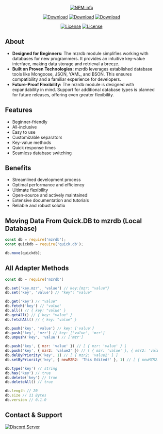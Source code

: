 <div align='center'>
<p>
   <a href='https://nodei.co/npm/mzrdjs/'><img src='https://nodei.co/npm/mzrdjs.png?downloads=true&stars=true' alt='NPM info' /></a>
</p>
<p>
    <a href='https://www.npmjs.com/package/mzrdjs'><img src='https://img.shields.io/npm/dt/mzrdjs.svg?style=for-the-badge' alt='Download' /></a>
    <a href='https://www.npmjs.com/package/mzrdjs'><img src='https://img.shields.io/npm/dm/mzrdjs.svg?style=for-the-badge' alt='Download' /></a>
    <a href='https://www.npmjs.com/package/mzrdjs'><img src='https://img.shields.io/npm/dw/mzrdjs.svg?style=for-the-badge' alt='Download' /></a>
</p>
<p>
    <a href='https://www.npmjs.com/package/mzrdjs'><img src='https://img.shields.io/npm/l/mzrdjs.svg?style=for-the-badge' alt='License' /></a>
    <a href='https://www.npmjs.com/package/mzrdjs'><img src='https://img.shields.io/npm/v/mzrdjs.svg?style=for-the-badge' alt='License' /></a>
</p>
</div>

## About
- **Designed for Beginners:** The mzrdb module simplifies working with databases for new programmers. It provides an intuitive key-value interface, making data storage and retrieval a breeze.
- **Built on Proven Technologies:** mzrdb leverages established database tools like Mongoose, JSON, YAML, and BSON. This ensures compatibility and a familiar experience for developers.
- **Future-Proof Flexibility:** The mzrdb module is designed with expandability in mind. Support for additional database types is planned for future releases, offering even greater flexibility.

## Features
- Beginner-friendly
- All-inclusive
- Easy to use
- Customizable separators
- Key-value methods
- Quick response times
- Seamless database switching

## Benefits
- Streamlined development process
- Optimal performance and efficiency
- Ultimate flexibility
- Open-source and actively maintained
- Extensive documentation and tutorials
- Reliable and robust solutio

## Moving Data From Quick.DB to mzrdb (Local Database)
```js
const db = require('mzrdb');
const quickdb = require('quick.db');

db.move(quickdb);
```

## All Adapter Methods
```js
const db = require('mzrdb')

db.set('key.mzr', 'value') // key:{mzr: "value"}
db.set('key', 'value') // "key": "value"

db.get('key') // "value"
db.fetch('key') // "value"
db.all() // { key: "value" }
db.getAll() // { key: "value" }
db.fetchAll() // { key: "value" }

db.push('key', 'value') // key: ['value']
db.push('key', 'mzr') // key: ['value', 'mzr']
db.unpush('key', 'value') // ['mzr']

db.push('key', { mzr: 'value' }) // [ { mzr: 'value' } ]
db.push('key', { mzr2: 'value2' }) // [ { mzr: 'value' }, { mzr2: 'value2' } ]
db.delByPriority('key', 1) // [ { mzr2: 'value2' } ]
db.setByPriority('key', { newMZR2: 'This Edited!' }, 1) // [ { newMZR2: 'This Edited!' } ]

db.type('key') // string
db.has('key') // true
db.delete('key') // true
db.deleteAll() // true

db.length // 20
db.size // 11 Bytes
db.version // 0.1.0
```

## Contact & Support
[![Discord Server](https://api.weblutions.com/discord/invite/mzrdev/)](https://discord.gg/mzrdev)
